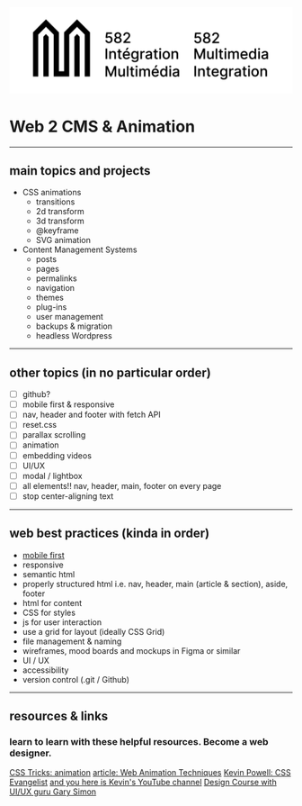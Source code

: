 
![582 Multimedia](https://github.com/582Multimedia/.github/blob/main/img/logo/logo_582_bil_k.png)

# Web 2 CMS &amp; Animation
---
## main topics and projects
- CSS animations
    - transitions
    - 2d transform
    - 3d transform
    - @keyframe
    - SVG animation
- Content Management Systems
    - posts
    - pages
    - permalinks
    - navigation
    - themes
    - plug-ins
    - user management
    - backups & migration
    - headless Wordpress
 ---
 ## other topics (in no particular order)
- [ ] github?
- [ ] mobile first & responsive 
- [ ] nav, header and footer with fetch API
- [ ] reset.css
- [ ] parallax scrolling
- [ ] animation
- [ ] embedding videos
- [ ] UI/UX
- [ ] modal / lightbox
- [ ] all elements!! nav, header, main, footer on every page
- [ ] stop center-aligning text

---
## web best practices (kinda in order)
- [mobile first](https://www.lukew.com/resources/mobile_first.asp)
- responsive
- semantic html
- properly structured html i.e. nav, header, main (article & section), aside, footer
- html for content
- CSS for styles
- js for user interaction
- use a grid for layout (ideally CSS Grid)
- file management & naming
- wireframes, mood boards and mockups in Figma or similar
- UI / UX
- accessibility
- version control (.git / Github)

---
## resources & links
### learn to learn with these helpful resources. Become a web designer.
[CSS Tricks: animation](https://css-tricks.com/almanac/properties/a/animation/)
[article: Web Animation Techniques](https://www.freecodecamp.org/news/web-animation-css-vs-javascript/)
[Kevin Powell: CSS Evangelist](https://www.kevinpowell.co/)
[and you here is Kevin's YouTube channel](https://www.youtube.com/kevinpowell)
[Design Course with UI/UX guru Gary Simon](https://www.youtube.com/@DesignCourse)
 
